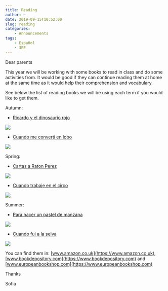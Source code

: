 ```yaml
---
title: Reading
author: ~
date: 2019-09-15T10:52:00
slug: reading
categories:
    - Announcements
tags:
    - Español
    - 3EE
---
```


Dear parents

This year we will be working with some books to read in class and do some activities from. It would be good if they can continue reading them at home at the same time as it would help their comprehension and vocabulary.

See below the list of reading books we will be using each term if you would like to get them.

Autumn: 

* [Ricardo y el dinosaurio rojo](https://www.amazon.co.uk/Ricardo-Y-El-Dinosaurio-Rojo/dp/8466725571/ref=tmm_pap_swatch_0?_encoding=UTF8&qid=1568538917&sr=8-1)

![](/images/RicardoElDinosaurio.jpg)

* [Cuando me converti en lobo](https://www.amazon.co.uk/Cuando-converti-cuento-secreto-secret/dp/8467861509/ref=sr_1_1?keywords=cuando+me+converti+en+lobo&qid=1568539017&s=gateway&sr=8-1)

![](/images/CuandoConvertiLobo.jpg)

Spring: 

* [Cartas a Raton Perez](https://www.amazon.co.uk/Cartas-raton-Perez-Letters-Libros/dp/8466753753/ref=sr_1_2?keywords=Cartas+a+raton+perez&qid=1568539078&s=gateway&sr=8-2)

![](/images/CartasRatonPerez.jpg)

* [Cuando trabaje en el circo](https://www.amazon.co.uk/Cuando-trabaje-cuento-secreto-secret/dp/8467861525/ref=tmm_hrd_swatch_0?_encoding=UTF8&qid=1568539154&sr=8-1)

![](/images/CuandoTrabajeCirco.jpg)

Summer: 

* [Para hacer un pastel de manzana](https://www.amazon.co.uk/hacer-pastel-manzana-Apple-Delta/dp/8426372678/ref=sr_1_1?keywords=para+hacer+un+pastel+de+manzana&qid=1568540910&s=gateway&sr=8-1)

![](/images/ParaHacerPastelManzana.jpg)

* [Cuando fui a la selva](https://www.amazon.co.uk/Cuando-selva-cuento-secreto-secret/dp/8467861495/ref=sr_1_1?keywords=cuando+fui+a+la+selva&qid=1568540669&s=gateway&sr=8-1)

![](/images/CuandoFuiSelva.jpg)

You can find them in: [www.amazon.co.uk](https://www.amazon.co.uk), [www.bookdepository.com](https://www.bookdepository.com) and [www.europeanbookshop.com](https://www.europeanbookshop.com)

Thanks

Sofia
